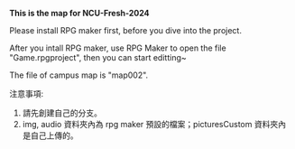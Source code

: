 **This is the map for NCU-Fresh-2024**

Please install RPG maker first, before you dive into the project.

After you intall RPG maker, use RPG Maker to open the file "Game.rpgproject", then you can start editting~


The file of campus map is "map002".


注意事項:
1. 請先創建自己的分支。
2. img, audio 資料夾內為 rpg maker 預設的檔案；picturesCustom 資料夾內是自己上傳的。

